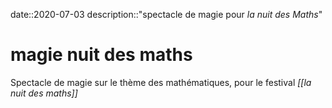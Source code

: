 date::2020-07-03
description::"spectacle de magie pour _la nuit des Maths_"
# magie nuit des maths
Spectacle de magie sur le thème des mathématiques, pour le festival _[[la nuit des maths]]_
